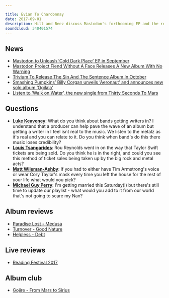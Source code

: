 ```yaml
---

title: Evian To Chardonnay
date: 2017-09-01
description: Hill and Beez discuss Mastodon's forthcoming EP and the return of 30 Seconds To Mars (sorry) before wrecking someone's wedding, there's a report from the Reading Festival, album reviews on the new efforts from Paradise Lost, Turnover and Helpless and our Album Club concentrates on Gojira's epic breakthrough album, From Mars To Sirius.
soundcloud: 340401574
---
```


## News

- [Mastodon to Unleash ‘Cold Dark Place’ EP in September](http://loudwire.com/mastodon-cold-dark-place-ep-september/)
- [Mastodon Project Fiend Without A Face Releases A New Album With No Warning](http://www.metalinjection.net/av/full-album-stream/__trashed-11)
- [Trivium To Release The Sin And The Sentence Album In October](http://www.blabbermouth.net/news/trivium-to-release-the-sin-and-the-sentence-album-in-october-listen-to-new-single-the-heart-from-your-hate/)
- [Smashing Pumpkins’ Billy Corgan unveils ‘Aeronaut’ and announces new solo album ‘Ogilala’](http://www.nme.com/news/music/smashing-pumpkins-billy-corgan-unveils-aeronaut-announces-new-solo-album-ogilala-tour-2127321)
- [Listen to ‘Walk on Water’, the new single from Thirty Seconds To Mars](http://www.nme.com/news/music/listen-walk-water-new-single-30-seconds-mars-2127302)


## Questions

- **[Luke Keaveney](https://www.facebook.com/thatsnotmetalpodcast/posts/2168496003376932?comment_id=2168517996708066&comment_tracking=%7B%22tn%22%3A%22R9%22%7D)**: What do you think about bands getting writers in? I understand that a producer can help pave the wave of an album but getting a writer in I feel isnt real to the music. We listen to the metalz as it's real and you can relate to it. Do you think when band's do this there music loses credibility?
- **[Louis Tsangarides](https://www.facebook.com/thatsnotmetalpodcast/posts/2168496003376932?comment_id=2168516066708259&comment_tracking=%7B%22tn%22%3A%22R9%22%7D)**: Rou Reynolds went in on the way that Taylor Swift tickets are being sold. Do you think he is in the right, and could you see this method of ticket sales being taken up by the big rock and metal acts?
- **[Matt Wileman-Ashby](https://www.facebook.com/thatsnotmetalpodcast/posts/2168496003376932?comment_id=2168505153376017&comment_tracking=%7B%22tn%22%3A%22R9%22%7D)**: If you had to either have Tim Armstrong's voice or wear Cory Taylor's mask every time you left the house for the rest of your life what would you pick?
- **[Michael Guy Perry](https://www.facebook.com/thatsnotmetalpodcast/posts/2168496003376932?comment_id=2168549183371614&comment_tracking=%7B%22tn%22%3A%22R9%22%7D)**: I'm getting married this Saturday(!) but there's still time to update our playlist - what would you add to it from our world that's not going to scare my Nan?


## Album reviews

- [Paradise Lost - Medusa](https://itunes.apple.com/gb/album/medusa/id1255100116)
- [Turnover - Good Nature](https://itunes.apple.com/gb/album/good-nature/id1246309408)
- [Helpless - Debt](https://itunes.apple.com/gb/album/debt/id1238703014)


## Live reviews

- [Reading Festival 2017](https://www.songkick.com/festivals/57-reading/id/29120489-reading-festival-2017)


## Album club

- [Gojire - From Mars to Sirius](https://itunes.apple.com/gb/album/from-mars-to-sirius/id1178500505)
